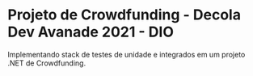 # Projeto de Crowdfunding - Decola Dev Avanade 2021 - DIO

Implementando stack de testes de unidade e integrados em um projeto .NET de Crowdfunding.
